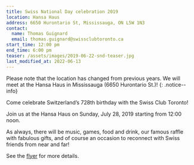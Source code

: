 ```yaml
---
title: Swiss National Day celebration 2019
location: Hansa Haus
address: 6650 Hurontario St, Mississauga, ON L5W 1N3
contact:
  name: Thomas Guignard
  email: thomas.guignard@swissclubtoronto.ca
start_time: 12:00 pm
end_time: 6:00 pm
teaser: /assets/images/2019-06-22-snd-teaser.jpg
last_modified_at: 2022-06-13
---
```


Please note that the location has changed from previous years. We will meet at
the Hansa Haus in Mississauga (6650 Hurontario St.)!
{: .notice--info}

Come celebrate Switzerland’s 728th birthday with the Swiss Club Toronto!

Join us at the Hansa Haus on Sunday, July 28, 2019 starting from 12:00 noon.

As always, there will be music, games, food and drink, our famous raffle with
fabulous gifts, and of course an occasion to reconnect with Swiss friends from
near and far!

See the [flyer] for more details.

[flyer]: </assets/pdf/2019-07-28-snd-flyer.pdf>
